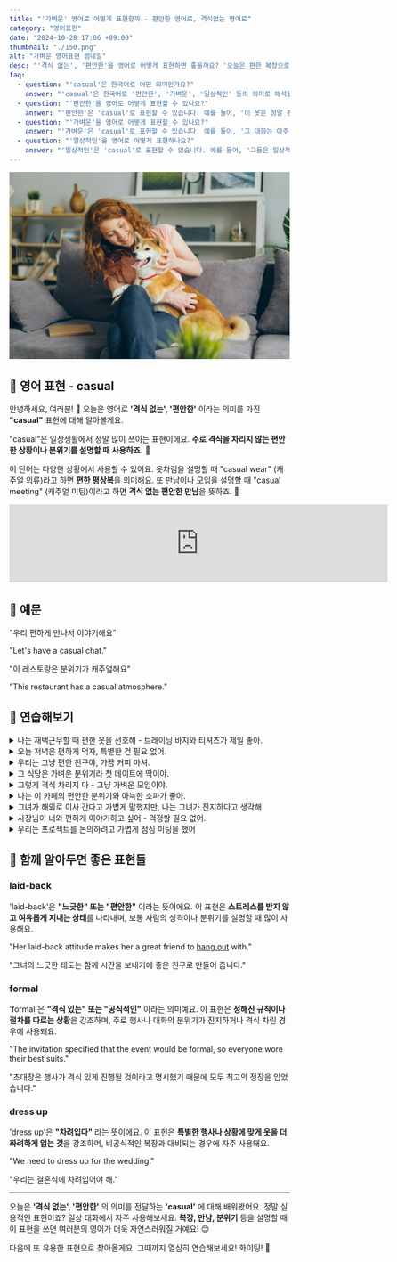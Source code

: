 ```yaml
---
title: "'가벼운' 영어로 어떻게 표현할까 - 편안한 영어로, 격식없는 영어로"
category: "영어표현"
date: "2024-10-28 17:06 +09:00"
thumbnail: "./150.png"
alt: "가벼운 영어표현 썸네일"
desc: "'격식 없는', '편안한'을 영어로 어떻게 표현하면 좋을까요? '오늘은 편한 복장으로 오세요.', '우리 편하게 만나서 이야기해요.' 등을 영어로 표현하는 법을 배워봅시다. 다양한 예문을 통해서 연습하고 본인의 표현으로 만들어 보세요."
faq:
  - question: "'casual'은 한국어로 어떤 의미인가요?"
    answer: "'casual'은 한국어로 '편안한', '가벼운', '일상적인' 등의 의미로 해석될 수 있습니다. 주로 격식 없이 자연스럽고 자유로운 상태를 나타낼 때 사용됩니다."
  - question: "'편안한'을 영어로 어떻게 표현할 수 있나요?"
    answer: "'편안한'은 'casual'로 표현할 수 있습니다. 예를 들어, '이 옷은 정말 편안해 보여'는 'This outfit looks really casual'로 말할 수 있습니다."
  - question: "'가벼운'을 영어로 어떻게 표현할 수 있나요?"
    answer: "'가벼운'은 'casual'로 표현할 수 있습니다. 예를 들어, '그 대화는 아주 가벼웠어'는 'The conversation was very casual'로 말할 수 있습니다."
  - question: "'일상적인'을 영어로 어떻게 표현하나요?"
    answer: "'일상적인'은 'casual'로 표현할 수 있습니다. 예를 들어, '그들은 일상적인 대화를 나누고 있다'는 'They are having a casual conversation'으로 표현할 수 있습니다."
---
```


![소파에서 강아지를 안고있는 여성](./150-1.jpg)

## 🌟 영어 표현 - casual

안녕하세요, 여러분! 👋 오늘은 영어로 **'격식 없는', '편안한'** 이라는 의미를 가진 **"casual"** 표현에 대해 알아볼게요.

"casual"은 일상생활에서 정말 많이 쓰이는 표현이에요. **주로 격식을 차리지 않는 편안한 상황이나 분위기를 설명할 때 사용하죠.** 👕

이 단어는 다양한 상황에서 사용할 수 있어요. 옷차림을 설명할 때 "casual wear" (캐주얼 의류)라고 하면 **편한 평상복**을 의미해요. 또 만남이나 모임을 설명할 때 "casual meeting" (캐주얼 미팅)이라고 하면 **격식 없는 편안한 만남**을 뜻하죠. 🤝

<iframe src="https://ads-partners.coupang.com/widgets.html?id=819055&template=carousel&trackingCode=AF7855282&subId=&width=680&height=140&tsource=" width="680" height="140" frameborder="0" scrolling="no" referrerpolicy="unsafe-url" browsingtopics></iframe>

## 📖 예문

"우리 편하게 만나서 이야기해요"

"Let's have a casual chat."

"이 레스토랑은 분위기가 캐주얼해요"

"This restaurant has a casual atmosphere."

## 💬 연습해보기

<details>
<summary>나는 재택근무할 때 편한 옷을 선호해 - 트레이닝 바지와 티셔츠가 제일 좋아.</summary>
<span>I prefer casual clothes when working from home - sweatpants and t-shirts are my go-to.</span>
</details>

<details>
<summary>오늘 저녁은 편하게 먹자, 특별한 건 필요 없어.</summary>
<span>Let's keep it casual for dinner tonight, nothing fancy.</span>
</details>

<details>
<summary>우리는 그냥 편한 친구야, 가끔 커피 마셔.</summary>
<span>We're just casual friends, we grab coffee sometimes.</span>
</details>

<details>
<summary>그 식당은 가벼운 분위기라 첫 데이트에 딱이야.</summary>
<span>The restaurant has a casual atmosphere, perfect for a first date.</span>
</details>

<details>
<summary>그렇게 격식 차리지 마 - 그냥 가벼운 모임이야.</summary>
<span>Don't be so formal - this is just a casual get-together.</span>
</details>

<details>
<summary>나는 이 카페의 편안한 분위기와 아늑한 소파가 좋아.</summary>
<span>I love this café's casual vibe and comfy couches.</span>
</details>

<details>
<summary>그녀가 해외로 이사 간다고 가볍게 말했지만, 나는 그녀가 진지하다고 생각해.</summary>
<span>She made a casual remark about moving abroad, but I think she's <a href="/blog/in-english/146.serious/">serious</a>.</span>
</details>

<details>
<summary>사장님이 너와 편하게 이야기하고 싶어 - 걱정할 필요 없어.</summary>
<span>The boss wants to have a casual chat with you - nothing to worry about.</span>
</details>

<details>
<summary>우리는 프로젝트를 논의하려고 가볍게 점심 미팅을 했어</summary>
<span>We had a casual lunch meeting to discuss the project.</span>
</details>

## 🤝 함께 알아두면 좋은 표현들

### laid-back

'laid-back'은 **"느긋한" 또는 "편안한"** 이라는 뜻이에요. 이 표현은 **스트레스를 받지 않고 여유롭게 지내는 상태**를 나타내며, 보통 사람의 성격이나 분위기를 설명할 때 많이 사용해요.

"Her laid-back attitude makes her a great friend to [hang out](/blog/in-english/127.hang-out/) with."

"그녀의 느긋한 태도는 함께 시간을 보내기에 좋은 친구로 만들어 줍니다."

### formal

'formal'은 **"격식 있는" 또는 "공식적인"** 이라는 의미예요. 이 표현은 **정해진 규칙이나 절차를 따르는 상황**을 강조하며, 주로 행사나 대화의 분위기가 진지하거나 격식 차린 경우에 사용돼요.

"The invitation specified that the event would be formal, so everyone wore their best suits."

"초대장은 행사가 격식 있게 진행될 것이라고 명시했기 때문에 모두 최고의 정장을 입었습니다."

### dress up

'dress up'은 **"차려입다"** 라는 뜻이에요. 이 표현은 **특별한 행사나 상황에 맞게 옷을 더 화려하게 입는 것**을 강조하며, 비공식적인 복장과 대비되는 경우에 자주 사용돼요.

"We need to dress up for the wedding."

"우리는 결혼식에 차려입어야 해."

---

오늘은 **'격식 없는', '편안한'** 의 의미를 전달하는 **'casual'** 에 대해 배워봤어요. 정말 실용적인 표현이죠? 일상 대화에서 자주 사용해보세요. **복장, 만남, 분위기** 등을 설명할 때 이 표현을 쓰면 여러분의 영어가 더욱 자연스러워질 거예요! 😊

다음에 또 유용한 표현으로 찾아올게요. 그때까지 열심히 연습해보세요! 화이팅! 💪
